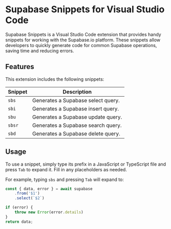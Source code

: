 # Supabase Snippets for Visual Studio Code

Supabase Snippets is a Visual Studio Code extension that provides handy snippets for working with the Supabase.io platform. These snippets allow developers to quickly generate code for common Supabase operations, saving time and reducing errors.

## Features

This extension includes the following snippets:

| Snippet | Description |
|---------|-------------|
| `sbs`   | Generates a Supabase select query. |
| `sbi`   | Generates a Supabase insert query. |
| `sbu`   | Generates a Supabase update query. |
| `sbsr`  | Generates a Supabase search query. |
| `sbd`   | Generates a Supabase delete query. |

## Usage

To use a snippet, simply type its prefix in a JavaScript or TypeScript file and press `Tab` to expand it. Fill in any placeholders as needed.

For example, typing `sbs` and pressing `Tab` will expand to:

```javascript
const { data, error } = await supabase
    .from('$1')
    .select(`$2`)

if (error) {
    throw new Error(error.details)
}
return data;
